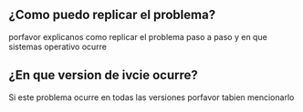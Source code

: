 ## ¿Como puedo replicar el problema?
porfavor explicanos como replicar el problema paso a paso y en que sistemas operativo ocurre
## ¿En que version de ivcie ocurre?
Si este problema ocurre en todas las versiones porfavor tabien mencionarlo
